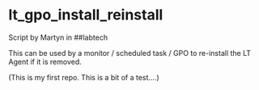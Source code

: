 lt_gpo_install_reinstall
========================

Script by Martyn in ##labtech

This can be used by a monitor / scheduled task / GPO to re-install the LT Agent if it is removed.

(This is my first repo. This is a bit of a test....)
